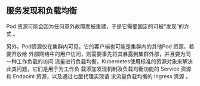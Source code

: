 ## 服务发现和负载均衡

Pod 资源可能会因为任何意外故障而被重建，于是它需要固定的可被“发现”的方式 。

另外，Pod资源仅在集群内可见，它的客户端也可能是集群内的其他Pod 资源，若要开放给 外部网络中的用户访问，则需要事先将其暴露到集群外部，并且要为同一种工作负载的访问 流量进行负载均衡。Kubernetes使用标准的资源对象来解决此类问题，它们是用于为工作负 载添加发现机制及负载均衡功能的 Service 资源和 Endpoint 资源，以及通过七层代理实现请 求流量负载均衡的 Ingress 资源 。

